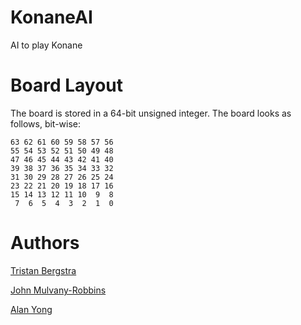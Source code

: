 # KonaneAI
AI to play Konane

# Board Layout
The board is stored in a 64-bit unsigned integer. The board looks as follows, bit-wise:
````
63 62 61 60 59 58 57 56
55 54 53 52 51 50 49 48
47 46 45 44 43 42 41 40
39 38 37 36 35 34 33 32
31 30 29 28 27 26 25 24
23 22 21 20 19 18 17 16
15 14 13 12 11 10  9  8
 7  6  5  4  3  2  1  0
````

# Authors
[Tristan Bergstra](https://github.com/bergstrat/)

[John Mulvany-Robbins](https://github.com/reboss/)

[Alan Yong](https://github.com/adfyong/)
